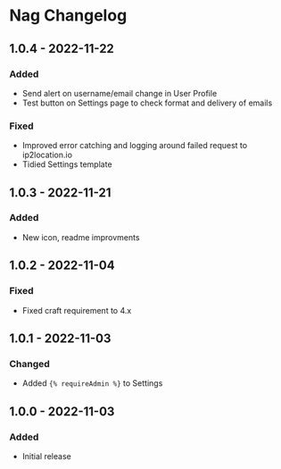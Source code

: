 # Nag Changelog

## 1.0.4 - 2022-11-22

### Added

- Send alert on username/email change in User Profile
- Test button on Settings page to check format and delivery of emails

### Fixed

- Improved error catching and logging around failed request to ip2location.io
- Tidied Settings template

## 1.0.3 - 2022-11-21

### Added

- New icon, readme improvments

## 1.0.2 - 2022-11-04

### Fixed

- Fixed craft requirement to 4.x

## 1.0.1 - 2022-11-03

### Changed

- Added `{% requireAdmin %}` to Settings

## 1.0.0 - 2022-11-03

### Added

- Initial release
